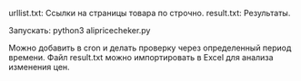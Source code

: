 urllist.txt: Ссылки на страницы товара по строчно.
result.txt: Результаты.

Запускать: python3 alipricecheker.py

Можно добавить в cron и делать проверку через определенный период времени.
Файл result.txt можно импортировать в Excel для анализа изменения цен.